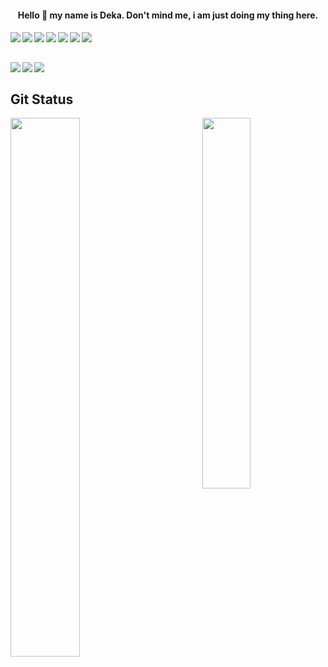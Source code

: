 <p align="center">
  <h4 align="center"> Hello 👋 my name is Deka. Don't mind me, i am just doing my thing here. <h4> 
</p>  
  
<img align="left" src="https://img.shields.io/badge/c%23-%23239120.svg?style=for-the-badge&logo=c-sharp&logoColor=white" />
<img align="left" src="https://img.shields.io/badge/dart-%230175C2.svg?style=for-the-badge&logo=dart&logoColor=white" />
<img align="left" src="https://img.shields.io/badge/swift-F54A2A?style=for-the-badge&logo=swift&logoColor=white" />
<img align="left" src="https://img.shields.io/badge/html5-%23E34F26.svg?style=for-the-badge&logo=html5&logoColor=white" />
<img align="left" src="https://img.shields.io/badge/java-%23ED8B00.svg?style=for-the-badge&logo=java&logoColor=white" />
<img align="left" src="https://img.shields.io/badge/python-3670A0?style=for-the-badge&logo=python&logoColor=white" />
<img align="left" src="https://img.shields.io/badge/css3-%231572B6.svg?style=for-the-badge&logo=css3&logoColor=white" />
  
<br><br>

<img align="left" src="https://img.shields.io/badge/Sketch-FFB387?style=for-the-badge&logo=sketch&logoColor=white" />
<img align="left" src="https://img.shields.io/badge/figma-%23F24E1E.svg?style=for-the-badge&logo=figma&logoColor=white" />
<img align="left" src="https://img.shields.io/badge/blender-%23F5792A.svg?style=for-the-badge&logo=blender&logoColor=white" />

<br>

## Git Status
<img align="left" width="47%" src="https://github-readme-stats.vercel.app/api?username=dekapd99&include_all_commits=true&show_icons=true&theme=merko" />
<img align="right" width="39%" src="https://github-readme-stats.vercel.app/api/top-langs/?username=dekapd99&layout=compact" />
